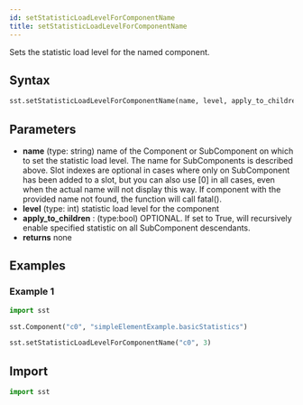 ```yaml
---
id: setStatisticLoadLevelForComponentName
title: setStatisticLoadLevelForComponentName
---
```


<!---
SAND2022-6843 O
Source: sst-documentation/manuals/python
--->

Sets the statistic load level for the named component. 

## Syntax
```python
sst.setStatisticLoadLevelForComponentName(name, level, apply_to_children=False)
```

## Parameters
* **name** (type: string) name of the Component or SubComponent on which to set the statistic load level. The name for SubComponents is described above. Slot indexes are optional in cases where only on SubComponent has been added to a slot, but you can also use [0] in all cases, even when the actual name will not display this way. If component with the provided name not found, the function will call fatal(). 
* **level** (type: int) statistic load level for the component 
* **apply_to_children** : (type:bool) OPTIONAL. If set to True, will recursively enable specified statistic on all SubComponent descendants. 
* **returns** none

## Examples

### Example 1
```python
import sst

sst.Component("c0", "simpleElementExample.basicStatistics")

sst.setStatisticLoadLevelForComponentName("c0", 3)
```

## Import
```python
import sst
```